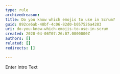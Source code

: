 ```yaml
---
type: rule
archivedreason: 
title: Do you know which emojis to use in Scrum?
guid: 892ce6ab-48bf-4c06-82d0-b057526a4283
uri: do-you-know-which-emojis-to-use-in-scrum
created: 2020-04-06T07:26:07.0000000Z
authors: []
related: []
redirects: []

---
```



Enter Intro Text
<br><excerpt class='endintro'></excerpt><br>




